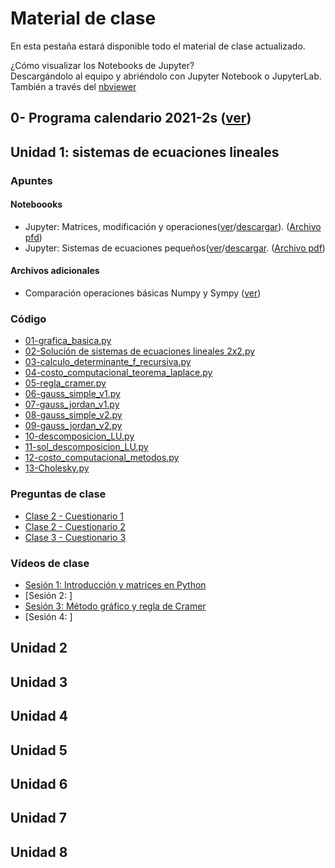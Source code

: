 # Material de clase
En esta pestaña estará disponible todo el material de clase actualizado.

¿Cómo visualizar los Notebooks de Jupyter?\
Descargándolo al equipo y abriéndolo con Jupyter Notebook o JupyterLab. También a través del [nbviewer](https://nbviewer.jupyter.org/)

## 0- Programa calendario 2021-2s ([ver](/diapositivas/0-programa_calendario_2021-2s.pdf))
## Unidad 1: sistemas de ecuaciones lineales
### Apuntes
#### Noteboooks
- Jupyter: Matrices, modificación y operaciones([ver](https://nbviewer.jupyter.org/github/jnramirezg/metodos_numericos_ingenieria_civil/blob/main/diapositivas/1_1-matrices_operaciones.ipynb)/[descargar](https://drive.google.com/open?id=1iVhj18i_A4gfeTm_AvHAtrfNfdYMypxx&authuser=jnramirezg%40unal.edu.co&usp=drive_fs)). ([Archivo pfd](/diapositivas/1_1-matrices_operaciones.pdf))
- Jupyter: Sistemas de ecuaciones pequeños([ver](https://nbviewer.org/github/jnramirezg/metodos_numericos_ingenieria_civil/blob/main/diapositivas/1_2-sistema_ecuaciones_peque%C3%B1os.ipynb)/[descargar](https://drive.google.com/file/d/1ge8J9MEvkZdCJjGBns6R9DR6d-bNwist/view?usp=sharing). ([Archivo pdf](/diapositivas/1_2-sistema_ecuaciones_pequeños.pdf))

#### Archivos adicionales
- Comparación operaciones básicas Numpy y Sympy ([ver](/diapositivas/1_1_1_comparacion_numpy_sympy.pdf))

### Código
- [01-grafica_basica.py](/codigo/01-grafica_basica.py)
- [02-Solución de sistemas de ecuaciones lineales 2x2.py](/codigo/02-solucion_sistemas_de_ecuaciones_lineales_2x2.py)
- [03-calculo_determinante_f_recursiva.py](/codigo/03-calculo_determinante_f_recursiva.py)
- [04-costo_computacional_teorema_laplace.py](/codigo/04-costo_computacional_teorema_laplace.py)
- [05-regla_cramer.py](/codigo/05-regla_cramer.py)
- [06-gauss_simple_v1.py](/codigo/06-gauss_simple_v1.py)
- [07-gauss_jordan_v1.py](/codigo/07-gauss_jordan_v1.py)
- [08-gauss_simple_v2.py](/codigo/06-gauss_simple_v2.py)
- [09-gauss_jordan_v2.py](/codigo/07-gauss_jordan_v2.py)
- [10-descomposicion_LU.py](/codigo/08-descomposicion_LU.py)
- [11-sol_descomposicion_LU.py](/09-sol_descomposicion_LU.py)
- [12-costo_computacional_metodos.py](/codigo/10-costo_computacional_metodos.py)
- [13-Cholesky.py](/codigo/11-Cholesky.py)
### Preguntas de clase
- [Clase 2 - Cuestionario 1](/docs/preguntas_clase_2021/2-METNUM20211006-1.pdf)
- [Clase 2 - Cuestionario 2](/docs/preguntas_clase_2021/3-METNUM20211006-2.pdf)
- [Clase 3 - Cuestionario 3](/docs/preguntas_clase_2021/4-METNUM20211011-3.pdf)

### Vídeos de clase
- [Sesión 1: Introducción y matrices en Python](https://drive.google.com/file/d/1LPwNGE2ysVUh7exD6VE34jKmXAEzXphq/view?usp=sharing)
- [Sesión 2: ]
- [Sesión 3: Método gráfico y regla de Cramer](https://drive.google.com/file/d/1y-gKkCfe35fADp1LG5p6qyQr05wJ_EdH/view?usp=sharing)
- [Sesión 4: ]
## Unidad 2
## Unidad 3
## Unidad 4
## Unidad 5
## Unidad 6
## Unidad 7
## Unidad 8
